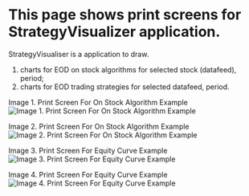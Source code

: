 # This page shows print screens for StrategyVisualizer application.

StrategyVisualiser is a application to draw.
1. charts for EOD on stock algorithms for selected stock (datafeed), period;
2. charts for EOD trading strategies for selected datafeed, period.

Image 1. Print Screen For On Stock Algorithm Example
![Image 1. Print Screen For On Stock Algorithm Example](https://github.com/sidorovis/stsc/blob/master/stsc.frontend.zozka/images/01.png)

Image 2. Print Screen For On Stock Algorithm Example
![Image 2. Print Screen For On Stock Algorithm Example](https://github.com/sidorovis/stsc/blob/master/stsc.frontend.zozka/images/02.png)

Image 3. Print Screen For Equity Curve Example
![Image 3. Print Screen For Equity Curve Example](https://github.com/sidorovis/stsc/blob/master/stsc.frontend.zozka/images/03.png)

Image 4. Print Screen For Equity Curve Example
![Image 4. Print Screen For Equity Curve Example](https://github.com/sidorovis/stsc/blob/master/stsc.frontend.zozka/images/04.png)



